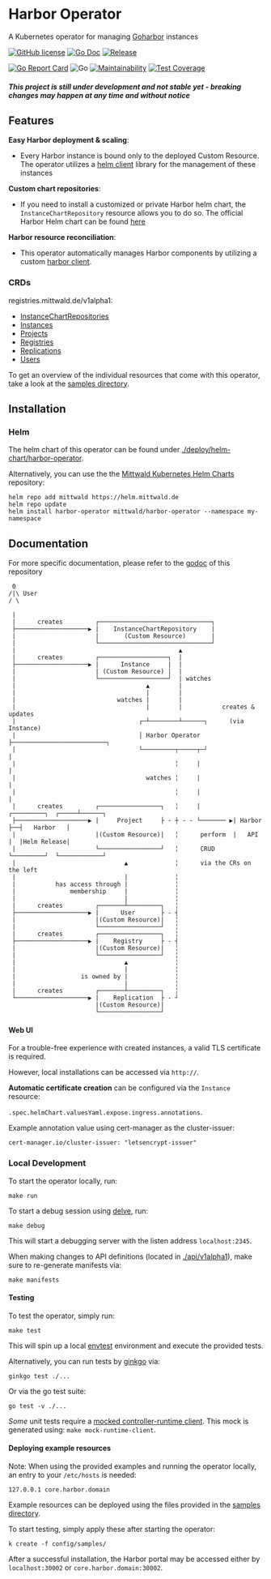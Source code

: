 # Harbor Operator

A Kubernetes operator for managing [Goharbor](https://github.com/goharbor/harbor) instances

[![GitHub license](https://img.shields.io/github/license/mittwald/harbor-operator.svg?style=flat-square)](https://github.com/mittwald/harbor-operator/blob/master/LICENSE)
[![Go Doc](https://img.shields.io/badge/godoc-reference-blue.svg?style=flat-square)](https://pkg.go.dev/github.com/mittwald/harbor-operator)
[![Release](https://img.shields.io/github/release/mittwald/harbor-operator.svg?style=flat-square)](https://github.com/mittwald/harbor-operator/releases/latest)

[![Go Report Card](https://goreportcard.com/badge/github.com/mittwald/harbor-operator?style=flat-square)](https://goreportcard.com/badge/github.com/mittwald/harbor-operator)
![Go](https://github.com/mittwald/harbor-operator/workflows/Go/badge.svg?branch=master)
[![Maintainability](https://api.codeclimate.com/v1/badges/6208714b76fca48ea633/maintainability)](https://codeclimate.com/github/mittwald/harbor-operator/maintainability)
[![Test Coverage](https://api.codeclimate.com/v1/badges/6208714b76fca48ea633/test_coverage)](https://codeclimate.com/github/mittwald/harbor-operator/test_coverage)

##### This project is still under development and not stable yet - breaking changes may happen at any time and without notice
## Features
**Easy Harbor deployment & scaling**:
- Every Harbor instance is bound only to the deployed Custom Resource.
The operator utilizes a [helm client](https://github.com/mittwald/go-helm-client) library for the management of these instances

**Custom chart repositories**:
- If you need to install a customized or private Harbor helm chart, the
 `InstanceChartRepository` resource allows you to do so. The official Harbor Helm chart can be found [here](https://github.com/goharbor/harbor-helm)

**Harbor resource reconciliation**:
- This operator automatically manages Harbor components by utilizing
 a custom [harbor client](https:/github.com/mittwald/goharbor-client).

### CRDs
registries.mittwald.de/v1alpha1:
- [InstanceChartRepositories](./config/samples/README.md#InstanceChartRepositories)
- [Instances](./config/samples/README.md#Instances)
- [Projects](./config/samples/README.md#Projects)
- [Registries](./config/samples/README.md#Registries)
- [Replications](./config/samples/README.md#Replications)
- [Users](./config/samples/README.md#Users)

To get an overview of the individual resources that come with this operator,
take a look at the [samples directory](./config/samples).

## Installation
### Helm
The helm chart of this operator can be found under [./deploy/helm-chart/harbor-operator](./deploy/helm-chart/harbor-operator).

Alternatively, you can use the the [Mittwald Kubernetes Helm Charts](https://github.com/mittwald/helm-charts) repository:
```shell script
helm repo add mittwald https://helm.mittwald.de
helm repo update
helm install harbor-operator mittwald/harbor-operator --namespace my-namespace
```

## Documentation
For more specific documentation, please refer to the [godoc](https://pkg.go.dev/github.com/mittwald/harbor-operator) of this repository

```
 0
/|\ User
/ \

 |
 |      creates         ┌───────────────────────────────┐
 ├────────────────────▶ |    InstanceChartRepository    |
 |                      |       (Custom Resource)       |
 |                      └───────────────────────────────┘
 |                                             ▲
 |      creates         ┌───────────────────┐  |
 ├────────────────────▶ |      Instance     |  |
 |                      | (Custom Resource) |  |
 |                      └───────────────────┘  | watches
 |                                    ▲        |
 |                                    |        |
 |                            watches |        |
 |                                    |        |           creates & updates
 |                                  ┌─┴────────┴──────┐      (via Instance)      
 |                                  │ Harbor Operator ├──────────────────────────┐
 |                                  └─────────┬─────┬─┘                          |
 |                                            ╎     |                            |
 |                                    watches ╎     |                            |
 |                                            ╎     |                            |
 |      creates         ┌─────────────────┐   ╎     |         ┌─────────┐  ┌─────┴──────┐
 ├────────────────────▶ |     Project     ├ - ┼ - - └─────── ▶| Harbor  ├──┤   Harbor   |
 |                      |(Custom Resource)|   ╎      perform  |   API   |  |Helm Release|
 |                      └─────────────────┘   ╎      CRUD     └─────────┘  └────────────┘
 |                              ▲             ╎      via the CRs on the left
 |                              |             ╎
 |           has access through |             ╎
 |               membership     |             ╎
 |                              |             ╎
 |      creates         ┌───────┴─────────┐   ╎
 ├────────────────────▶ |      User       ├ - ┤
 |                      |(Custom Resource)|   ╎
 |                      └─────────────────┘   ╎
 |      creates         ┌─────────────────┐   ╎
 ├────────────────────▶ |    Registry     ├ - ┤
 |                      |(Custom Resource)|   ╎
 |                      └─────────────────┘   ╎
 |                              ▲             ╎
 |                              |             ╎
 |                  is owned by |             ╎
 |                              |             ╎
 |      creates         ┌───────┴─────────┐   ╎
 └────────────────────▶ |    Replication  ├ - ┘
                        |(Custom Resource)|
                        └─────────────────┘
```

#### Web UI
For a trouble-free experience with created instances, a valid TLS certificate is required.

However, local installations can be accessed via `http://`.

**Automatic certificate creation** can be configured via the `Instance` resource:

 `.spec.helmChart.valuesYaml.expose.ingress.annotations`.

Example annotation value using cert-manager as the cluster-issuer:

`cert-manager.io/cluster-issuer: "letsencrypt-issuer"`



### Local Development
To start the operator locally, run:
```shell script
make run
```

To start a debug session using [delve](https://github.com/go-delve/delve), run:
```shell script
make debug
```
This will start a debugging server with the listen address `localhost:2345`.

When making changes to API definitions (located in [./api/v1alpha1](./api/v1alpha1)),
make sure to re-generate manifests via:
```shell script
make manifests
```

#### Testing
To test the operator, simply run:
```shell script
make test
```

This will spin up a local [envtest](https://sdk.operatorframework.io/docs/building-operators/golang/references/envtest-setup)
environment and execute the provided tests.

Alternatively, you can run tests by [ginkgo](http://onsi.github.io/ginkgo/#getting-ginkgo) via:
``` shell script
ginkgo test ./...
```
Or via the go test suite:
``` shell script
go test -v ./...
```

_Some_ unit tests require a [mocked controller-runtime client](./controllers/internal/mocks/runtime_client_mock.go).
This mock is generated using: `make mock-runtime-client`.

#### Deploying example resources
Note: When using the provided examples and running the operator locally, an entry to your `/etc/hosts` is
 needed:
```shell script
127.0.0.1 core.harbor.domain
```

Example resources can be deployed using the files provided in the [samples directory](./config/samples).

To start testing, simply apply these after starting the operator:

```
k create -f config/samples/
```

After a successful installation, the Harbor portal may be accessed either by `localhost:30002` or `core.harbor.domain:30002`.

